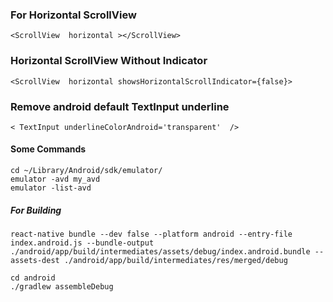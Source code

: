 ### For Horizontal ScrollView   
`<ScrollView  horizontal ></ScrollView> `    
### Horizontal ScrollView Without Indicator  
`<ScrollView  horizontal showsHorizontalScrollIndicator={false}>`   

### Remove android default TextInput underline   
`< TextInput underlineColorAndroid='transparent'  />`  

#### Some Commands   
`cd ~/Library/Android/sdk/emulator/`  
`emulator -avd my_avd`  
`emulator -list-avd`  

##### For Building  
`react-native bundle --dev false --platform android --entry-file index.android.js --bundle-output ./android/app/build/intermediates/assets/debug/index.android.bundle --assets-dest ./android/app/build/intermediates/res/merged/debug`    

`cd android`  
`./gradlew assembleDebug`  


